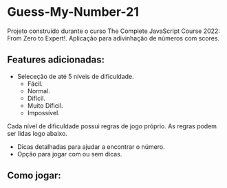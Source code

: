 # Guess-My-Number-21
Projeto construído durante o curso The Complete JavaScript Course 2022: From Zero to Expert!. Aplicação para adivinhação de números com scores. 

## Features adicionadas:
- Seleceção de até  5 níveis de dificuldade.
  - Fácil.
  - Normal.
  - Difícil.
  - Muito Díficil.
  - Impossível.

 Cada nível de dificuldade possui regras de jogo próprio. As regras podem ser lidas logo abaixo.
- Dicas detalhadas para ajudar a encontrar o número.
- Opção para jogar com ou sem dicas.

## Como jogar:

